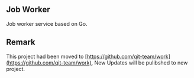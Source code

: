 ## Job Worker
Job worker service based on Go.

## Remark
This project had been moved to [https://github.com/qit-team/work](https://github.com/qit-team/work), New Updates will be pulibshed to new project.

